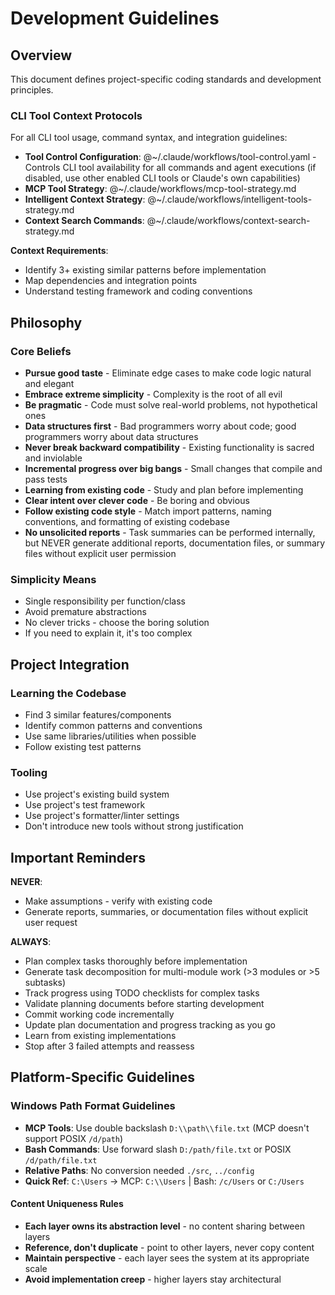# Development Guidelines

## Overview

This document defines project-specific coding standards and development principles.
### CLI Tool Context Protocols
For all CLI tool usage, command syntax, and integration guidelines:
- **Tool Control Configuration**: @~/.claude/workflows/tool-control.yaml - Controls CLI tool availability for all commands and agent executions (if disabled, use other enabled CLI tools or Claude's own capabilities)
- **MCP Tool Strategy**: @~/.claude/workflows/mcp-tool-strategy.md
- **Intelligent Context Strategy**: @~/.claude/workflows/intelligent-tools-strategy.md
- **Context Search Commands**: @~/.claude/workflows/context-search-strategy.md

**Context Requirements**:
- Identify 3+ existing similar patterns before implementation
- Map dependencies and integration points
- Understand testing framework and coding conventions


## Philosophy

### Core Beliefs

- **Pursue good taste** - Eliminate edge cases to make code logic natural and elegant
- **Embrace extreme simplicity** - Complexity is the root of all evil
- **Be pragmatic** - Code must solve real-world problems, not hypothetical ones
- **Data structures first** - Bad programmers worry about code; good programmers worry about data structures
- **Never break backward compatibility** - Existing functionality is sacred and inviolable
- **Incremental progress over big bangs** - Small changes that compile and pass tests
- **Learning from existing code** - Study and plan before implementing
- **Clear intent over clever code** - Be boring and obvious
- **Follow existing code style** - Match import patterns, naming conventions, and formatting of existing codebase
- **No unsolicited reports** - Task summaries can be performed internally, but NEVER generate additional reports, documentation files, or summary files without explicit user permission

### Simplicity Means

- Single responsibility per function/class
- Avoid premature abstractions
- No clever tricks - choose the boring solution
- If you need to explain it, it's too complex

## Project Integration

### Learning the Codebase

- Find 3 similar features/components
- Identify common patterns and conventions
- Use same libraries/utilities when possible
- Follow existing test patterns

### Tooling

- Use project's existing build system
- Use project's test framework  
- Use project's formatter/linter settings
- Don't introduce new tools without strong justification

## Important Reminders

**NEVER**:
- Make assumptions - verify with existing code
- Generate reports, summaries, or documentation files without explicit user request

**ALWAYS**:
- Plan complex tasks thoroughly before implementation
- Generate task decomposition for multi-module work (>3 modules or >5 subtasks)
- Track progress using TODO checklists for complex tasks
- Validate planning documents before starting development
- Commit working code incrementally
- Update plan documentation and progress tracking as you go
- Learn from existing implementations
- Stop after 3 failed attempts and reassess

## Platform-Specific Guidelines

### Windows Path Format Guidelines
- **MCP Tools**: Use double backslash `D:\\path\\file.txt` (MCP doesn't support POSIX `/d/path`)
- **Bash Commands**: Use forward slash `D:/path/file.txt` or POSIX `/d/path/file.txt`
- **Relative Paths**: No conversion needed `./src`, `../config`
- **Quick Ref**: `C:\Users` → MCP: `C:\\Users` | Bash: `/c/Users` or `C:/Users`

#### **Content Uniqueness Rules**

- **Each layer owns its abstraction level** - no content sharing between layers
- **Reference, don't duplicate** - point to other layers, never copy content
- **Maintain perspective** - each layer sees the system at its appropriate scale
- **Avoid implementation creep** - higher layers stay architectural

